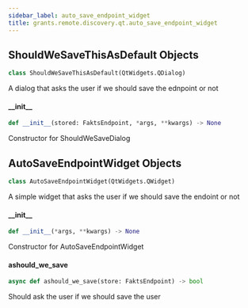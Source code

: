 ```yaml
---
sidebar_label: auto_save_endpoint_widget
title: grants.remote.discovery.qt.auto_save_endpoint_widget
---
```


## ShouldWeSaveThisAsDefault Objects

```python
class ShouldWeSaveThisAsDefault(QtWidgets.QDialog)
```

A dialog that asks the user if we should save the ednpoint or not

#### \_\_init\_\_

```python
def __init__(stored: FaktsEndpoint, *args, **kwargs) -> None
```

Constructor for ShouldWeSaveDialog

## AutoSaveEndpointWidget Objects

```python
class AutoSaveEndpointWidget(QtWidgets.QWidget)
```

A simple widget that asks the user if we should save the endoint or not

#### \_\_init\_\_

```python
def __init__(*args, **kwargs) -> None
```

Constructor for AutoSaveEndpointWidget

#### ashould\_we\_save

```python
async def ashould_we_save(store: FaktsEndpoint) -> bool
```

Should ask the user if we should save the user

